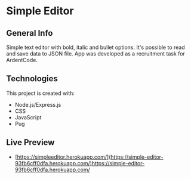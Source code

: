 # Simple Editor

## General Info 

Simple text editor with bold, italic and bullet options. It's possible to read and save data to JSON file.
App was developed as a recruitment task for ArdentCode.

## Technologies 

This project is created with:
 * Node.js/Express.js
 * CSS
 * JavaScript
 * Pug

## Live Preview 

* [https://simpleeditor.herokuapp.com/](https://simple-editor-93fb6cff0dfa.herokuapp.com/)https://simple-editor-93fb6cff0dfa.herokuapp.com/
